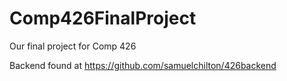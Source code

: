 # Comp426FinalProject

Our final project for Comp 426


Backend found at https://github.com/samuelchilton/426backend
